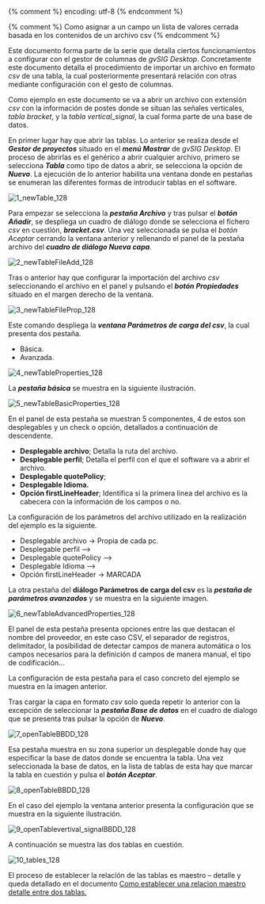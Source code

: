 {% comment %} encoding: utf-8 {% endcomment %}

{% comment %} Como asignar a un campo un lista de valores cerrada basada en
los contenidos de un archivo csv {% endcomment %}

Este documento forma parte de la serie que detalla ciertos funcionamientos
a configurar con el gestor de columnas de *gvSIG Desktop*. Concretamente 
este documento detalla el procedimiento de importar un archivo en formato 
*csv* de una tabla, la cual posteriormente presentará relación con otras 
mediante configuración con el gesto de columnas.

Como ejemplo en este documento se va a abrir un archivo con extensión *csv*
con la información de postes donde se situan las señales verticales, 
*tabla bracket*, y la *tabla vertical_signal*, la cual forma parte de 
una base de datos.

En primer lugar hay que abrir las tablas. Lo anterior se realiza desde el 
***Gestor de proyectos*** situado en el ***menú Mostrar*** de *gvSIG Desktop*. 
El proceso de abrirlas es el genérico a abrir cualquier archivo, 
primero se selecciona ***Tabla*** como tipo de datos a abrir, 
se selecciona la opción de ***Nuevo***. La ejecución de lo anterior habilita 
una ventana donde en pestañas se enumeran las diferentes formas de introducir 
tablas en el software. 

![1_newTable_128](lista_de_valores_basada_en_csv_files/1_newTable_128.png)

Para empezar se selecciona la ***pestaña Archivo*** y tras pulsar el ***botón 
Añadir***, se despliega un cuadro de diálogo donde se selecciona el fichero 
*csv* en cuestión, ***bracket.csv***. Una vez seleccionada se pulsa el *botón 
Aceptar* cerrando la ventana anterior y rellenando el panel de la pestaña 
archivo del ***cuadro de diálogo Nueva capa***.

![2_newTableFileAdd_128](lista_de_valores_basada_en_csv_files/2_newTableFileAdd_128.png)

Tras o anterior hay que configurar la importación del archivo *csv* seleccionando
el archivo en el panel y pulsando el ***botón Propiedades*** situado en el margen
derecho de la ventana. 

![3_newTableFileProp_128](lista_de_valores_basada_en_csv_files/3_newTableFileProp_128.png)

Este comando despliega la ***ventana Parámetros de carga del csv***, la cual presenta dos pestaña.
* Básica.
* Avanzada.

![4_newTableProperties_128](lista_de_valores_basada_en_csv_files/4_newTableProperties_128.png)

La ***pestaña básica*** se muestra en la siguiente ilustración.

![5_newTableBasicProperties_128](lista_de_valores_basada_en_csv_files/5_newTableBasicProperties_128.png)

En el panel de esta pestaña se muestran 5 componentes, 4 de estos son desplegables
y un check o opción, detallados a continuación de descendente.

* **Desplegable archivo**; Detalla la ruta del archivo.
* **Desplegable  perfil**; Detalla el perfil con el que el software va a abrir el archivo.
* **Desplegable quotePolicy**;
* **Desplegable Idioma.**
* **Opción firstLineHeader**; Identifica si la primera linea del archivo es la cabecera 
con la información de los campos o no.

La configuración de los parámetros del archivo utilizado en la realización del 
ejemplo es la siguiente.

* Desplegable archivo → Propia de cada pc.
* Desplegable  perfil -->
* Desplegable quotePolicy -->
* Desplegable Idioma -->
* Opción firstLineHeader → MARCADA

La otra pestaña del **diálogo Parámetros de carga del csv** es la  ***pestaña 
de parámetros avanzados*** y se muestra en la siguiente imagen.

![6_newTableAdvancedProperties_128](lista_de_valores_basada_en_csv_files/6_newTableAdvancedProperties_128.png)

El panel de esta pestaña presenta opciones entre las que destacan el nombre 
del proveedor, en este caso CSV, el separador de registros, delimitador, 
la posibilidad de detectar campos de manera automática o los campos necesarios 
para la definición d campos de manera manual, el tipo de codificación…

La configuración de esta pestaña para el caso concreto del ejemplo se 
muestra en la imagen anterior.

Tras cargar la capa en formato *csv* solo queda repetir lo anterior 
con la excepción de seleccionar la ***pestaña Base de datos*** en el 
cuadro de dialogo que se presenta tras pulsar la opción de ***Nuevo***. 

![7_openTableBBDD_128](lista_de_valores_basada_en_csv_files/7_openTableBBDD_128.png)

Esa pestaña muestra en su zona superior un desplegable donde hay que 
especificar la base de datos donde se encuentra la tabla. Una vez 
seleccionada la base de datos, en la lista de tablas de esta hay que 
marcar la tabla en cuestión y pulsa el ***botón Aceptar***.

![8_openTableBBDD_128](lista_de_valores_basada_en_csv_files/8_openTableBBDD_128.png)

En el caso del ejemplo la ventana anterior presenta la configuración 
que se muestra en la siguiente ilustración.

![9_openTablevertival_signalBBDD_128](lista_de_valores_basada_en_csv_files/9_openTablevertival_signalBBDD_128.png)

A continuación se muestra las dos tablas en cuestión.

![10_tables_128](lista_de_valores_basada_en_csv_files/10_tables_128.png)

El proceso de establecer la relación de las tablas es 
maestro – detalle y queda detallado en el documento 
[Como establecer una relacion maestro detalle entre dos tablas.](https://github.com/gvSIGAssociation/gvsig-desktop-docs-es/blob/master/docs/herramientas/gestor_de_columnas/maestro_detalle/maestro_detalle.md)

